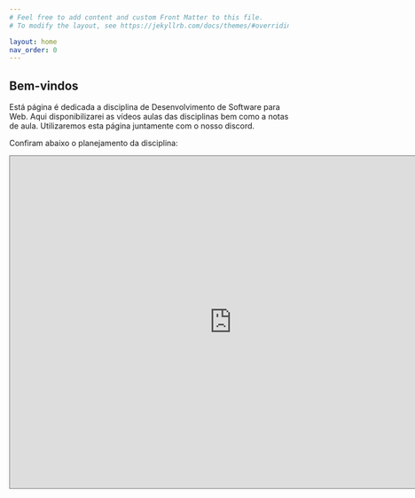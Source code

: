 ```yaml
---
# Feel free to add content and custom Front Matter to this file.
# To modify the layout, see https://jekyllrb.com/docs/themes/#overriding-theme-defaults

layout: home
nav_order: 0
---
```


## Bem-vindos

Está página é dedicada a disciplina de Desenvolvimento de Software para Web. 
Aqui disponibilizarei as vídeos aulas das disciplinas bem como a notas de aula. 
Utilizaremos esta página juntamente com o nosso discord.

Confiram abaixo o planejamento da disciplina:

<iframe src="https://calendar.google.com/calendar/embed?height=600&wkst=2&bgcolor=%23ffffff&ctz=America%2FFortaleza&showTitle=0&showTz=1&showPrint=0&src=bDBuN2gzM2tqZ2c4NmJsa2Q4OHJrbTY3Zjd2dTEzb2ZAaW1wb3J0LmNhbGVuZGFyLmdvb2dsZS5jb20&color=%23F6BF26" style="border:solid 1px #777" width="800" height="600" frameborder="0" scrolling="no"></iframe>
